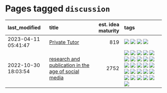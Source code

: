 # Pages tagged `discussion`

|last_modified|title|est. idea maturity|tags
|:---|:---|---:|:---|
|2023-04-11 05:41:47|[Private Tutor](../private_tutor.md)|819|[![](https://img.shields.io/badge/tag-AI-869cae)](../tags/AI.md) [![](https://img.shields.io/badge/tag-discussion-3c7f53)](../tags/discussion.md) [![](https://img.shields.io/badge/tag-education-394ee4)](../tags/education.md) [![](https://img.shields.io/badge/tag-startup-22d494)](../tags/startup.md)|
|2022-10-30 18:03:54|[research and publication in the age of social media](../research-and-social.md)|2752|[![](https://img.shields.io/badge/tag-arxiv-587798)](../tags/arxiv.md) [![](https://img.shields.io/badge/tag-citation-2c91b4)](../tags/citation.md) [![](https://img.shields.io/badge/tag-corrections-d2ea1b)](../tags/corrections.md) [![](https://img.shields.io/badge/tag-credit-dce8fa)](../tags/credit.md) [![](https://img.shields.io/badge/tag-curation-82f36e)](../tags/curation.md) [![](https://img.shields.io/badge/tag-discoverability-ac8815)](../tags/discoverability.md) [![](https://img.shields.io/badge/tag-discussion-3c7f53)](../tags/discussion.md) [![](https://img.shields.io/badge/tag-feed-161a53)](../tags/feed.md) [![](https://img.shields.io/badge/tag-git-b3194)](../tags/git.md) [![](https://img.shields.io/badge/tag-github-34720)](../tags/github.md) [![](https://img.shields.io/badge/tag-historyofscience-db71cb)](../tags/historyofscience.md) [![](https://img.shields.io/badge/tag-mastodon-71e862)](../tags/mastodon.md) [![](https://img.shields.io/badge/tag-openreview-ad342b)](../tags/openreview.md) [![](https://img.shields.io/badge/tag-paperswithcode-a3a5e9)](../tags/paperswithcode.md) [![](https://img.shields.io/badge/tag-platform-a682e)](../tags/platform.md) [![](https://img.shields.io/badge/tag-publication-12eec5)](../tags/publication.md) [![](https://img.shields.io/badge/tag-reproducibility-1661bc)](../tags/reproducibility.md) [![](https://img.shields.io/badge/tag-research-296bb1)](../tags/research.md) [![](https://img.shields.io/badge/tag-retractions-606780)](../tags/retractions.md) [![](https://img.shields.io/badge/tag-search-9a9fc4)](../tags/search.md) [![](https://img.shields.io/badge/tag-socialmedia-82f6b0)](../tags/socialmedia.md) [![](https://img.shields.io/badge/tag-stackoverflow-7a169c)](../tags/stackoverflow.md) [![](https://img.shields.io/badge/tag-subscription-254eb)](../tags/subscription.md) [![](https://img.shields.io/badge/tag-transparency-deeba9)](../tags/transparency.md) [![](https://img.shields.io/badge/tag-twitter-fde018)](../tags/twitter.md) [![](https://img.shields.io/badge/tag-validation-d3fceb)](../tags/validation.md)|